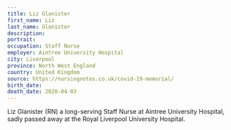 ```yaml
---
title: Liz Glanister
first_name: Liz
last_name: Glanister
description: 
portrait: 
occupation: Staff Nurse
employer: Aintree University Hospital
city: Liverpool
province: North West England
country: United Kingdom
source: https://nursingnotes.co.uk/covid-19-memorial/
birth_date: 
death_date: 2020-04-03
---
```


Liz Glanister (RN) a long-serving Staff Nurse at Aintree University Hospital, sadly passed away at the Royal Liverpool University Hospital.